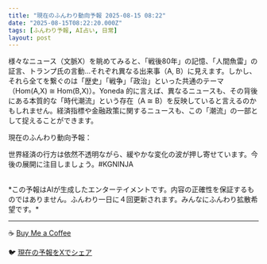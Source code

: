 ```yaml
---
title: "現在のふんわり動向予報 2025-08-15 08:22"
date: "2025-08-15T08:22:20.000Z"
tags: [ふんわり予報, AI占い, 日常]
layout: post
---
```


様々なニュース（文脈X）を眺めてみると、「戦後80年」の記憶、「人間魚雷」の証言、トランプ氏の言動…それぞれ異なる出来事（A, B）に見えます。しかし、それら全てを繋ぐのは「歴史」「戦争」「政治」といった共通のテーマ（Hom(A,X) ≅ Hom(B,X)）。Yoneda 的に言えば、異なるニュースも、その背後にある本質的な「時代潮流」という存在（A ≅ B）を反映していると言えるのかもしれません。経済指標や金融政策に関するニュースも、この「潮流」の一部として捉えることができます。

現在のふんわり動向予報：

世界経済の行方は依然不透明ながら、緩やかな変化の波が押し寄せています。今後の展開に注目しましょう。#KGNINJA

<br>
*この予報はAIが生成したエンターテイメントです。内容の正確性を保証するものではありません。ふんわり一日に４回更新されます。みんなにふんわり拡散希望です。*

---
☕️ [Buy Me a Coffee](https://www.buymeacoffee.com/kgninja)

🐦 [現在の予報をXでシェア](https://twitter.com/intent/tweet?text=%E7%8F%BE%E5%9C%A8%E3%81%AE%E3%81%B5%E3%82%93%E3%82%8F%E3%82%8A%E4%BA%88%E5%A0%B1%3A%20%E3%80%8C%E6%A7%98%E3%80%85%E3%81%AA%E3%83%8B%E3%83%A5%E3%83%BC%E3%82%B9%EF%BC%88%E6%96%87%E8%84%88X%EF%BC%89%E3%82%92%E7%9C%BA%E3%82%81%E3%81%A6%E3%81%BF%E3%82%8B%E3%81%A8%E3%80%81%E3%80%8C%E6%88%A6%E5%BE%8C80%E5%B9%B4%E3%80%8D%E3%81%AE%E8%A8%98%E6%86%B6%E3%80%81%E3%80%8C%E4%BA%BA%E9%96%93%E9%AD%9A%E9%9B%B7%E3%80%8D%E3%81%AE%E8%A8%BC%E8%A8%80%E3%80%81%E3%83%88%E3%83%A9%E3%83%B3%E3%83%97%E6%B0%8F%E3%81%AE%E8%A8%80%E5%8B%95%E2%80%A6%E3%81%9D%E3%82%8C%E3%81%9E%E3%82%8C%E7%95%B0%E3%81%AA%E3%82%8B%E5%87%BA%E6%9D%A5%E4%BA%8B%EF%BC%88A%2C%20B%EF%BC%89%E3%81%AB%E8%A6%8B%E3%81%88%E3%81%BE%E3%81%99%E3%80%82%E3%80%8D%23KGNINJA%20%E7%B6%9A%E3%81%8D%E3%81%AF%E3%83%96%E3%83%AD%E3%82%B0%E3%81%A7%EF%BC%81%F0%9F%91%87&url=https%3A%2F%2Fkg-ninja.github.io%2FFunwariyoso%2F)
